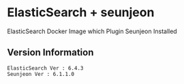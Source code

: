 # ElasticSearch + seunjeon

ElasticSearch Docker Image which Plugin Seunjeon Installed

## Version Information
```
ElasticSearch Ver : 6.4.3
Seunjeon Ver : 6.1.1.0
```
